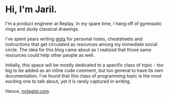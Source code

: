 ---
---

# Hi, I'm Jaril.

I'm a product engineer at Replay. In my spare time, I hang off of gymnastic rings and study classical drawings.

I've spent years writing [gists](https://gist.github.com/) for personal notes, cheatsheets and instructions that get circulated as resources among my immediate social circle. The idea for this blog came about as I realized that those same resources could help other people as well.

Initially, this space will be mostly dedicated to a specific class of topic - too big to be added as an inline code comment, but too general to have its own documentation. I've found that this class of programming topic is the most exciting one to talk about, yet it is rarely captured in writing.

Hence, [notagist.com](https://notagist.com).